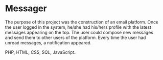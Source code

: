 # Messager
The purpose of this project was the construction of an email platform. Once the user logged in the system, he/she had his/hers profile with the latest messages appearing on the top. The user could compose new messages and send them to other users of the platform. Every time the user had unread messages, a notification appeared.

PHP, 
HTML, 
CSS, 
SQL, 
JavaScript.
